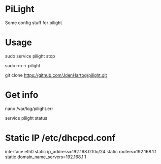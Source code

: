 # PiLight
Some config stuff for pilight

# Usage
sudo service pilight stop

sudo rm -r pilight

git clone https://github.com/JdenHartog/pilight.git



# Get info
nano /var/log/pilight.err

service pilight status

# Static IP /etc/dhcpcd.conf
interface eth0
static ip_address=192.168.0.10o/24
static routers=192.168.1.1
static domain_name_servers=192.168.1.1
